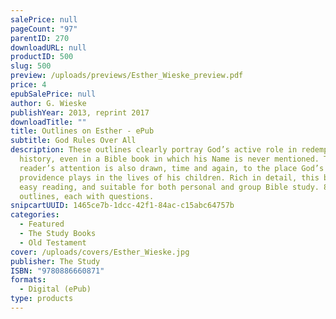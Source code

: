 ```yaml
---
salePrice: null
pageCount: "97"
parentID: 270
downloadURL: null
productID: 500
slug: 500
preview: /uploads/previews/Esther_Wieske_preview.pdf
price: 4
epubSalePrice: null
author: G. Wieske
publishYear: 2013, reprint 2017
downloadTitle: ""
title: Outlines on Esther - ePub
subtitle: God Rules Over All
description: These outlines clearly portray God’s active role in redemptive
  history, even in a Bible book in which his Name is never mentioned. The
  reader’s attention is also drawn, time and again, to the place God’s
  providence plays in the lives of his children. Rich in detail, this book is
  easy reading, and suitable for both personal and group Bible study. 8
  outlines, each with questions.
snipcartUUID: 1465ce7b-1dcc-42f1-84ac-c15abc64757b
categories:
  - Featured
  - The Study Books
  - Old Testament
cover: /uploads/covers/Esther_Wieske.jpg
publisher: The Study
ISBN: "9780886660871"
formats:
  - Digital (ePub)
type: products
---
```

